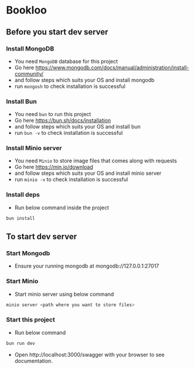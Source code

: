 # Bookloo

## Before you start dev server

### Install MongoDB

- You need `MongoDB` database for this project
- Go here https://www.mongodb.com/docs/manual/administration/install-community/
- and follow steps which suits your OS and install mongodb
- run `mongosh` to check installation is successful

### Install Bun

- You need `bun` to run this project
- Go here https://bun.sh/docs/installation
- and follow steps which suits your OS and install bun
- run `bun -v` to check installation is successful

### Install Minio server

- You need `Minio` to store image files that comes along with requests
- Go here https://min.io/download
- and follow steps which suits your OS and install minio server
- run `minio -v` to check installation is successful

### Install deps

- Run below command inside the project

```bash
bun install
```

## To start dev server

### Start Mongodb

- Ensure your running mongodb at mongodb://127.0.0.1:27017

### Start Minio

- Start minio server using below command

```bash
minio server <path where you want to store files>
```

### Start this project

- Run below command

```bash
bun run dev
```

- Open http://localhost:3000/swagger with your browser to see documentation.
